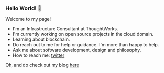 ### Hello World! 👋
Welcome to my page!

- I'm an Infrastructure Consultant at ThoughtWorks.
- I'm currently working on open source projects in the cloud domain.
- Learning about blockchain.
- Do reach out to me for help or guidance. I'm more than happy to help.
- Ask me about software development, design and philosophy.
- How to reach me: [twitter](https://twitter.com/theroyalkonkani)

Oh, and do check out my blog [here](https://123vivekr.github.io/)
